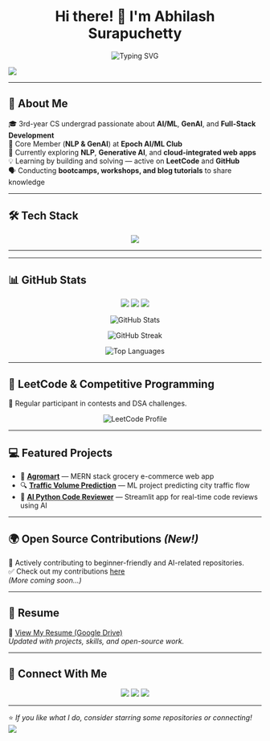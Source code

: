 <h1 align="center">Hi there! 👋 I'm Abhilash Surapuchetty</h1>

<p align="center">
  <img src="https://readme-typing-svg.demolab.com?font=Fira+Code&weight=500&size=22&pause=1000&color=F7F7F7&center=true&width=600&lines=AI+%7C+ML+%7C+MERN+Stack+Developer;Passionate+Open+Source+Contributor;LeetCode+Enthusiast+%7C+Problem+Solver;Building+Cool+Projects+with+Code" alt="Typing SVG" />
</p>

<img src="https://capsule-render.vercel.app/api?type=waving&color=gradient&height=100&section=header"/>

---

## 🚀 About Me
🎓 3rd-year CS undergrad passionate about **AI/ML**, **GenAI**, and **Full-Stack Development**  
🧠 Core Member (**NLP & GenAI**) at **Epoch AI/ML Club**  
🔭 Currently exploring **NLP**, **Generative AI**, and **cloud-integrated web apps**  
💡 Learning by building and solving — active on **LeetCode** and **GitHub**  
🗣️ Conducting **bootcamps, workshops, and blog tutorials** to share knowledge  

---

## 🛠️ Tech Stack
<p align="center">
  <img src="https://skillicons.dev/icons?i=python,tensorflow,pytorch,numpy,pandas,js,react,nodejs,express,mongodb,html,css,git,github,vscode" />
</p>

---

---

## 📊 GitHub Stats
<p align="center">
  <img src="https://img.shields.io/github/followers/AbhilashSurapuchetty?style=for-the-badge" />
  <img src="https://img.shields.io/github/stars/AbhilashSurapuchetty?style=for-the-badge" />
  <img src="https://img.shields.io/github/commit-activity/m/AbhilashSurapuchetty/E-commerce-Grocery-Website?style=for-the-badge" />
</p>

<p align="center">
  <img src="https://github-readme-stats.vercel.app/api?username=AbhilashSurapuchetty&show_icons=true&theme=radical&count_private=true" alt="GitHub Stats" />
</p>

<p align="center">
  <img src="https://github-readme-streak-stats.herokuapp.com/?user=AbhilashSurapuchetty&theme=radical" alt="GitHub Streak" />
</p>

<p align="center">
  <img src="https://github-readme-stats.vercel.app/api/top-langs/?username=AbhilashSurapuchetty&layout=compact&theme=radical" alt="Top Languages" />
</p>



---

## 🌟 LeetCode & Competitive Programming
🎯 Regular participant in contests and DSA challenges.

<p align="center">
  <img src="https://leetcard.jacoblin.cool/alash0849?theme=dark&font=Source%20Code%20Pro&ext=contest" alt="LeetCode Profile">
</p>

---

## 💻 Featured Projects
- 🚀 **[Agromart](https://github.com/AbhilashSurapuchetty/E-commerce-Grocery-Website.git)** — MERN stack grocery e-commerce web app  
- 🔍 **[Traffic Volume Prediction](https://github.com/AbhilashSurapuchetty/Traffic-Volume-Predictor.git)** — ML project predicting city traffic flow  
- 🤖 **[AI Python Code Reviewer](https://ai-code-reviewer-qhdhwqdnjtgi2c7x7rbtpn.streamlit.app/)** — Streamlit app for real-time code reviews using AI  

---

## 🌍 Open Source Contributions *(New!)*
🔧 Actively contributing to beginner-friendly and AI-related repositories.  
✅ Check out my contributions [here](https://github.com/AbhilashSurapuchetty?tab=overview&from=2024-01-01&to=2025-12-31)  
_(More coming soon...)_

---

## 📄 Resume
📎 [View My Resume (Google Drive)](https://drive.google.com/your-resume-link-here)  
_Updated with projects, skills, and open-source work._

---

## 🔗 Connect With Me
<p align="center">
  <a href="https://www.linkedin.com/in/abhilash-surapuchetty-baa0a4267"><img src="https://img.shields.io/badge/LinkedIn-blue?style=for-the-badge&logo=linkedin&logoColor=white" /></a>
  <a href="https://github.com/AbhilashSurapuchetty"><img src="https://img.shields.io/badge/GitHub-000?style=for-the-badge&logo=github&logoColor=white" /></a>
  <a href="mailto:alash0849@gmail.com"><img src="https://img.shields.io/badge/Email-red?style=for-the-badge&logo=gmail&logoColor=white" /></a>
</p>

---

⭐ _If you like what I do, consider starring some repositories or connecting!_  
<img src="https://capsule-render.vercel.app/api?type=waving&color=gradient&height=100&section=footer"/>
